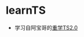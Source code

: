 # learnTS

- 学习自阿宝哥的[重学TS2.0](https://github.com/semlinker/awesome-typescript/issues?page=2&q=is%3Aissue+is%3Aopen)
